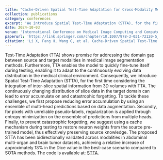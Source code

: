```yaml
---
title: "Cache-Driven Spatial Test-Time Adaptation for Cross-Modality Medical Image Segmentation"
collection: publications
category: conferences
excerpt: 'We introduce Spatial Test-Time Adaptation (STTA), for the first time considering the integration of inter-slice spatial information from 3D volumes with TTA.'
date: 2024-10-03
venue: 'International Conference on Medical Image Computing and Computer-Assisted Intervention'
paperurl: 'https://link.springer.com/chapter/10.1007/978-3-031-72120-5_14'
citation: 'Li X, Fang H, Wang C, et al. Cache-Driven Spatial Test-Time Adaptation for Cross-Modality Medical Image Segmentation[C]//International Conference on Medical Image Computing and Computer-Assisted Intervention. Cham: Springer Nature Switzerland, 2024: 146-156.'
---
```


Test-Time Adaptation (TTA) shows promise for addressing the domain gap between source and target modalities in medical image segmentation methods. Furthermore, TTA enables the model to quickly fine-tune itself during testing, enabling it to adapt to the continuously evolving data distribution in the medical clinical environment. Consequently, we introduce Spatial Test-Time Adaptation (STTA), for the first time considering the integration of inter-slice spatial information from 3D volumes with TTA. The continuously changing distribution of slice data in the target domain can lead to error accumulate on and catastrophic forgetting. To tackle these challenges, we first propose reducing error accumulation by using an ensemble of multi-head predictions based on data augmentation. Secondly, for pixels with unreliable pseudo-labels, regularization is applied through entropy minimization on the ensemble of predictions from multiple heads. Finally, to prevent catastrophic forgetting, we suggest using a cache mechanism during testing to restore neuron weights from the source pre-trained model, thus effectively preserving source knowledge. The proposed STTA has been bidirectionally validated across modalities in abdominal multi-organ and brain tumor datasets, achieving a relative increase of approximately 13% in the Dice value in the best-case scenario compared to SOTA methods. The code is available at: [STTA](https://github.com/lixiang007666/STTA).

